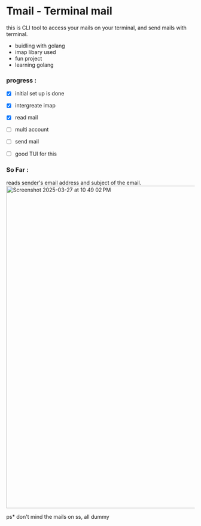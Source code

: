 # Tmail - Terminal mail 

this is CLI tool to access your mails on your terminal, and send mails with terminal.


- buidling with golang 
- imap libary used
- fun project
- learning golang



### progress :

- [X] initial set up is done
- [X] intergreate imap 
- [X] read mail
- [ ] multi account 
- [ ] send mail
- [ ] good TUI for this




### So Far :
reads sender's email address and subject of the email.
<img width="859" alt="Screenshot 2025-03-27 at 10 49 02 PM" src="https://github.com/user-attachments/assets/5d3d26db-b6ad-4761-aaa4-d43727754387" />

ps*  don't mind the mails on ss, all dummy 
